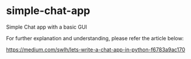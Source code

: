 # simple-chat-app

Simple Chat app with a basic GUI

For further explanation and understanding, please refer the article below:

https://medium.com/swlh/lets-write-a-chat-app-in-python-f6783a9ac170
